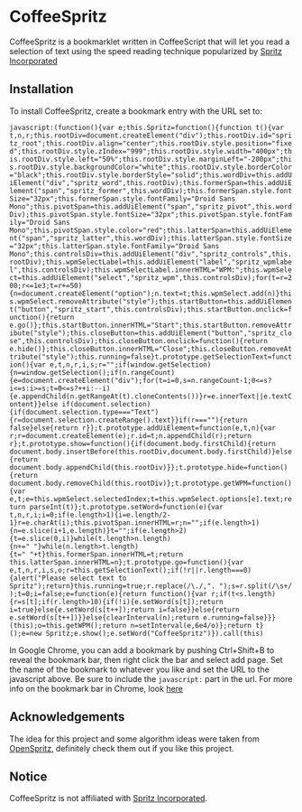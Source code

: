 # CoffeeSpritz

CoffeeSpritz is a bookmarklet written in CoffeeScript that will let you read a selection of text using the speed reading technique popularized by [Spritz Incorporated](http://www.spritzinc.com/)

## Installation

To install CoffeeSpritz, create a bookmark entry with the URL set to:

`javascript:(function(){var e;this.Spritz=function(){function t(){var t,n,r;this.rootDiv=document.createElement("div");this.rootDiv.id="spritz_root";this.rootDiv.align="center";this.rootDiv.style.position="fixed";this.rootDiv.style.zIndex="999";this.rootDiv.style.width="400px";this.rootDiv.style.left="50%";this.rootDiv.style.marginLeft="-200px";this.rootDiv.style.backgroundColor="white";this.rootDiv.style.borderColor="black";this.rootDiv.style.borderStyle="solid";this.wordDiv=this.addUiElement("div","spritz_word",this.rootDiv);this.formerSpan=this.addUiElement("span","spritz_former",this.wordDiv);this.formerSpan.style.fontSize="32px";this.formerSpan.style.fontFamily="Droid Sans Mono";this.pivotSpan=this.addUiElement("span","spritz_pivot",this.wordDiv);this.pivotSpan.style.fontSize="32px";this.pivotSpan.style.fontFamily="Droid Sans Mono";this.pivotSpan.style.color="red";this.latterSpan=this.addUiElement("span","spritz_latter",this.wordDiv);this.latterSpan.style.fontSize="32px";this.latterSpan.style.fontFamily="Droid Sans Mono";this.controlsDiv=this.addUiElement("div","spritz_controls",this.rootDiv);this.wpmSelectLabel=this.addUiElement("label","spritz_wpmlabel",this.controlsDiv);this.wpmSelectLabel.innerHTML="WPM:";this.wpmSelect=this.addUiElement("select","spritz_wpm",this.controlsDiv);for(t=r=200;r<=1e3;t=r+=50){n=document.createElement("option");n.text=t;this.wpmSelect.add(n)}this.wpmSelect.removeAttribute("style");this.startButton=this.addUiElement("button","spritz_start",this.controlsDiv);this.startButton.onclick=function(){return e.go()};this.startButton.innerHTML="Start";this.startButton.removeAttribute("style");this.closeButton=this.addUiElement("button","spritz_close",this.controlsDiv);this.closeButton.onclick=function(){return e.hide()};this.closeButton.innerHTML="Close";this.closeButton.removeAttribute("style");this.running=false}t.prototype.getSelectionText=function(){var e,t,n,r,i,s;r="";if(window.getSelection){n=window.getSelection();if(n.rangeCount){e=document.createElement("div");for(t=i=0,s=n.rangeCount-1;0<=s?i<=s:i>=s;t=0<=s?++i:--i){e.appendChild(n.getRangeAt(t).cloneContents())}r=e.innerText||e.textContent}}else if(document.selection){if(document.selection.type==="Text"){r=document.selection.createRange().text}}if(r===""){return false}else{return r}};t.prototype.addUiElement=function(e,t,n){var r;r=document.createElement(e);r.id=t;n.appendChild(r);return r};t.prototype.show=function(){if(document.body.firstChild){return document.body.insertBefore(this.rootDiv,document.body.firstChild)}else{return document.body.appendChild(this.rootDiv)}};t.prototype.hide=function(){return document.body.removeChild(this.rootDiv)};t.prototype.getWPM=function(){var e,t;e=this.wpmSelect.selectedIndex;t=this.wpmSelect.options[e].text;return parseInt(t)};t.prototype.setWord=function(e){var t,n,r,i;i=0;if(e.length>1){i=e.length/2-1}r=e.charAt(i);this.pivotSpan.innerHTML=r;n="";if(e.length>1){n=e.slice(i+1,e.length)}t="";if(e.length>2){t=e.slice(0,i)}while(t.length>n.length){n+=" "}while(n.length>t.length){t=" "+t}this.formerSpan.innerHTML=t;return this.latterSpan.innerHTML=n};t.prototype.go=function(){var e,t,n,r,i,s,o;r=this.getSelectionText();if(!r||r.length===0){alert("Please select text to Spritz");return}this.running=true;r.replace(/\./,". ");s=r.split(/\s+/);t=0;i=false;e=function(e){return function(){var r;if(t<s.length){r=s[t];if(r.length>10){if(!i){e.setWord(s[t]);return i=true}else{e.setWord(s[t++]);return i=false}}else{return e.setWord(s[t++])}}else{clearInterval(n);return e.running=false}}}(this);o=this.getWPM();return n=setInterval(e,6e4/o)};return t}();e=new Spritz;e.show();e.setWord("CoffeeSpritz")}).call(this)`

In Google Chrome, you can add a bookmark by pushing Ctrl+Shift+B to reveal the bookmark bar, then right click the bar and select add page. Set the name of the bookmark to whatever you like and set the URL to the javascript above. Be sure to include the `javascript:` part in the url. For more info on the bookmark bar in Chrome, look [here](https://support.google.com/chrome/answer/95745?hl=en)

## Acknowledgements

The idea for this project and some algorithm ideas were taken from [OpenSpritz](https://github.com/Miserlou/OpenSpritz), definitely check them out if you like this project.

## Notice

CoffeeSpritz is not affiliated with [Spritz Incorporated](http://www.spritzinc.com/).
